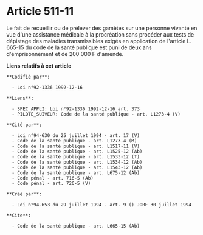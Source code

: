# Article 511-11

Le fait de recueillir ou de prélever des gamètes sur une personne vivante en vue d'une assistance médicale à la procréation
sans procéder aux tests de dépistage des maladies transmissibles exigés en application de l'article L. 665-15 du code de la
santé publique est puni de deux ans d'emprisonnement et de 200 000 F d'amende.

**Liens relatifs à cet article**

	**Codifié par**:

	  - Loi n°92-1336 1992-12-16

	**Liens**:

	  - SPEC_APPLI: Loi n°92-1336 1992-12-16 art. 373
	  - PILOTE_SUIVEUR: Code de la santé publique - art. L1273-4 (V)

	**Cité par**:

	  - Loi n°94-630 du 25 juillet 1994 - art. 17 (V)
	  - Code de la santé publique - art. L1273-4 (M)
	  - Code de la santé publique - art. L1517-11 (V)
	  - Code de la santé publique - art. L1525-12 (Ab)
	  - Code de la santé publique - art. L1533-12 (T)
	  - Code de la santé publique - art. L1534-12 (Ab)
	  - Code de la santé publique - art. L1543-12 (Ab)
	  - Code de la santé publique - art. L675-12 (Ab)
	  - Code pénal - art. 716-5 (Ab)
	  - Code pénal - art. 726-5 (V)

	**Créé par**:

	  - Loi n°94-653 du 29 juillet 1994 - art. 9 () JORF 30 juillet 1994

	**Cite**:

	  - Code de la santé publique - art. L665-15 (Ab)
